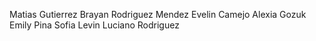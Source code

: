 Matias Gutierrez
Brayan Rodriguez Mendez
Evelin Camejo
Alexia Gozuk
Emily Pina
Sofia Levin
Luciano Rodriguez
